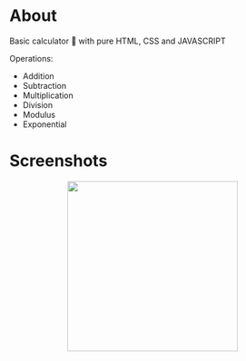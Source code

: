 # About
Basic calculator 🧮 with pure HTML, CSS and JAVASCRIPT

Operations:
+ Addition
+ Subtraction
+ Multiplication
+ Division
+ Modulus 
+ Exponential

# Screenshots
<p align="center">
  <img src="images/calculator_screenshot.png" width="300" />
</p>